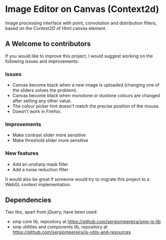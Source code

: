 # Image Editor on Canvas (Context2d)
Image processing interface with point, convolution and distribution filters, based on the Context2D of Html canvas element.

## A Welcome to contributors
If you would like to improve this project, I would suggest working on the following issues and improvements:

### Issues
- Canvas become black when a new image is uploaded (changing one of the sliders solves the problem).
- Canvas become black when monotone or duotone colours are changed after setting any other value.
- The colour picker hint doesn't match the precise position of the mouse.
- Doesn't work in Firefox.

### Improvements
- Make contrast slider more sensitive
- Make threshold slider more sensitive

### New features
- Add an unsharp mask filter
- Add a noise reduction filter

It would also be great if someone would try to migrate this project to a WebGL context implementation.

## Dependencies
Two libs, apart from jQuery, have been used:
- smp core lib, repository at https://github.com/sergiompereira/smp-js-lib
- smp utilities and components lib, repository at https://github.com/sergiompereira/js-utils-and-resources